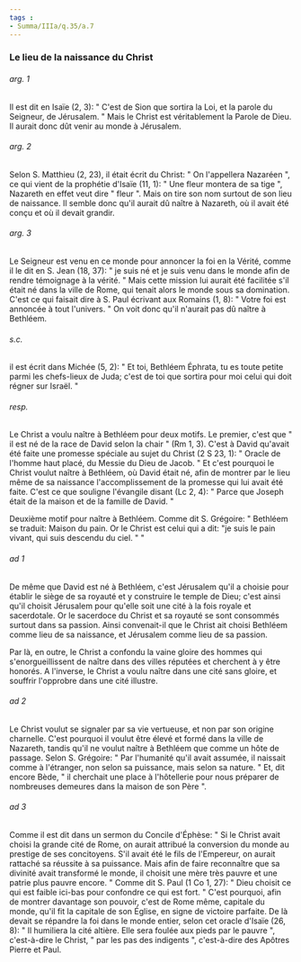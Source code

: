 ```yaml
---
tags : 
- Summa/IIIa/q.35/a.7
---
```


### Le lieu de la naissance du Christ

###### arg. 1
Il est dit en Isaïe (2, 3): " C'est de Sion que sortira la Loi, et la parole du Seigneur, de Jérusalem. " Mais le Christ est véritablement la Parole de Dieu. Il aurait donc dût venir au monde à Jérusalem. 

###### arg. 2
Selon S. Matthieu (2, 23), il était écrit du Christ: " On l'appellera Nazaréen ", ce qui vient de la prophétie d'Isaïe (11, 1): " Une fleur montera de sa tige ", Nazareth en effet veut dire " fleur ". Mais on tire son nom surtout de son lieu de naissance. Il semble donc qu'il aurait dû naître à Nazareth, où il avait été conçu et où il devait grandir. 

###### arg. 3
Le Seigneur est venu en ce monde pour annoncer la foi en la Vérité, comme il le dit en S. Jean (18, 37): " je suis né et je suis venu dans le monde afin de rendre témoignage à la vérité. " Mais cette mission lui aurait été facilitée s'il était né dans la ville de Rome, qui tenait alors le monde sous sa domination. C'est ce qui faisait dire à S. Paul écrivant aux Romains (1, 8): " Votre foi est annoncée à tout l'univers. " On voit donc qu'il n'aurait pas dû naître à Bethléem. 

###### s.c.
il est écrit dans Michée (5, 2): " Et toi, Bethléem Éphrata, tu es toute petite parmi les chefs-lieux de Juda; c'est de toi que sortira pour moi celui qui doit régner sur Israël. " 

###### resp.
Le Christ a voulu naître à Bethléem pour deux motifs. Le premier, c'est que " il est né de la race de David selon la chair " (Rm 1, 3). C'est à David qu'avait été faite une promesse spéciale au sujet du Christ (2 S 23, 1): " Oracle de l'homme haut placé, du Messie du Dieu de Jacob. " Et c'est pourquoi le Christ voulut naître à Bethléem, où David était né, afin de montrer par le lieu même de sa naissance l'accomplissement de la promesse qui lui avait été faite. C'est ce que souligne l'évangile disant (Lc 2, 4): " Parce que Joseph était de la maison et de la famille de David. " 

Deuxième motif pour naître à Bethléem. Comme dit S. Grégoire: " Bethléem se traduit: Maison du pain. Or le Christ est celui qui a dit: "je suis le pain vivant, qui suis descendu du ciel. " " 

###### ad 1
De même que David est né à Bethléem, c'est Jérusalem qu'il a choisie pour établir le siège de sa royauté et y construire le temple de Dieu; c'est ainsi qu'il choisit Jérusalem pour qu'elle soit une cité à la fois royale et sacerdotale. Or le sacerdoce du Christ et sa royauté se sont consommés surtout dans sa passion. Ainsi convenait-il que le Christ ait choisi Bethléem comme lieu de sa naissance, et Jérusalem comme lieu de sa passion. 

Par là, en outre, le Christ a confondu la vaine gloire des hommes qui s'enorgueillissent de naître dans des villes réputées et cherchent à y être honorés. A l'inverse, le Christ a voulu naître dans une cité sans gloire, et souffrir l'opprobre dans une cité illustre. 

###### ad 2
Le Christ voulut se signaler par sa vie vertueuse, et non par son origine charnelle. C'est pourquoi il voulut être élevé et formé dans la ville de Nazareth, tandis qu'il ne voulut naître à Bethléem que comme un hôte de passage. Selon S. Grégoire: " Par l'humanité qu'il avait assumée, il naissait comme à l'étranger, non selon sa puissance, mais selon sa nature. " Et, dit encore Bède, " il cherchait une place à l'hôtellerie pour nous préparer de nombreuses demeures dans la maison de son Père ". 

###### ad 3
Comme il est dit dans un sermon du Concile d'Éphèse: " Si le Christ avait choisi la grande cité de Rome, on aurait attribué la conversion du monde au prestige de ses concitoyens. S'il avait été le fils de l'Empereur, on aurait rattaché sa réussite à sa puissance. Mais afin de faire reconnaître que sa divinité avait transformé le monde, il choisit une mère très pauvre et une patrie plus pauvre encore. " Comme dit S. Paul (1 Co 1, 27): " Dieu choisit ce qui est faible ici-bas pour confondre ce qui est fort. " C'est pourquoi, afin de montrer davantage son pouvoir, c'est de Rome même, capitale du monde, qu'il fit la capitale de son Église, en signe de victoire parfaite. De là devait se répandre la foi dans le monde entier, selon cet oracle d'Isaïe (26, 8): " Il humiliera la cité altière. Elle sera foulée aux pieds par le pauvre ", c'est-à-dire le Christ, " par les pas des indigents ", c'est-à-dire des Apôtres Pierre et Paul. 

